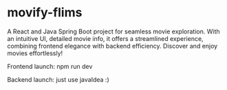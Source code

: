 # movify-flims
A React and Java Spring Boot project for seamless movie exploration. With an intuitive UI, detailed movie info, it offers a streamlined experience, combining frontend elegance with backend efficiency. Discover and enjoy movies effortlessly!

Frontend launch: 
npm run dev

Backend launch:
just use javaIdea :)
